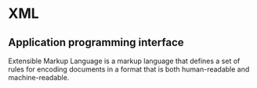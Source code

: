 # XML

##  Application programming interface

Extensible Markup Language is a markup language that defines a set of rules for encoding documents in a format that is both human-readable and machine-readable.